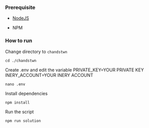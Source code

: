 ### Prerequisite

- [NodeJS](https://nodejs.org/en/)

- NPM



### How to run

Change directory to ```chandstwn```

```shell
cd ./chandstwn
```

Create .env and edit the variable
PRIVATE_KEY=YOUR PRIVATE KEY
INERY_ACCOUNT=YOUR INERY ACCOUNT

```shell
nano .env
```

Install dependencies

```shell
npm install
```

Run the script

```
npm run solution
```
